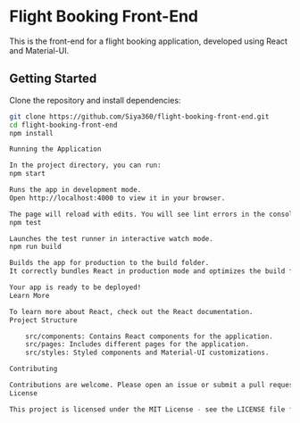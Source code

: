 # Flight Booking Front-End

This is the front-end for a flight booking application, developed using React and Material-UI.

## Getting Started

Clone the repository and install dependencies:

```bash
git clone https://github.com/Siya360/flight-booking-front-end.git
cd flight-booking-front-end
npm install

Running the Application

In the project directory, you can run:
npm start

Runs the app in development mode.
Open http://localhost:4000 to view it in your browser.

The page will reload with edits. You will see lint errors in the console.
npm test

Launches the test runner in interactive watch mode.
npm run build

Builds the app for production to the build folder.
It correctly bundles React in production mode and optimizes the build for performance.

Your app is ready to be deployed!
Learn More

To learn more about React, check out the React documentation.
Project Structure

    src/components: Contains React components for the application.
    src/pages: Includes different pages for the application.
    src/styles: Styled components and Material-UI customizations.

Contributing

Contributions are welcome. Please open an issue or submit a pull request with any improvements.
License

This project is licensed under the MIT License - see the LICENSE file for details.
